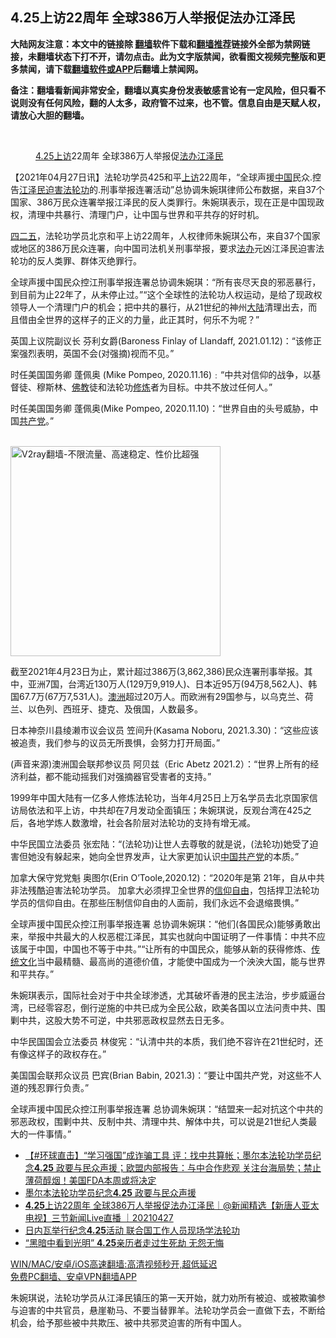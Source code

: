  <h2>4.25上访22周年 全球386万人举报促法办江泽民</h2> <p class="notice"><b>大陆网友注意：本文中的链接除 <a href="https://github.com/bannedbook/fanqiang" >翻墙</a>软件下载和<a href="https://github.com/killgcd/justmysocks/blob/master/README.md">翻墙推荐</a>链接外全部为禁网链接，未翻墙状态下打不开，请勿点击。此为文字版禁闻，欲看图文视频完整版和更多禁闻，请下载<a href="https://github.com/bannedbook/fanqiang">翻墙软件或APP</a>后翻墙上禁闻网。</p><p>备注：翻墙看新闻非常安全，翻墙以真实身份发表敏感言论有一定风险，但只看不说则没有任何风险，翻的人太多，政府管不过来，也不管。信息自由是天赋人权，请放心大胆的翻墙。</b></p>  <div class="entry"> <br /> <figure><a href="https://i2.wp.com/upload-images-bucket-v64rleca837do.s3.eu-west-1.amazonaws.com/wp-content/uploads/2021/04/27195205/2021-04-26-6086c09ad0a24-800x450-1.jpeg?fit=800%2C450&#038;ssl=1" data-caption="4.25上访22周年 全球386万人举报促法办江泽民"></a><figcaption class="wp-caption-text"><a href="https://www.bannedbook.org/bnews/tag/4-25/" class="st_tag internal_tag" rel="tag" title="标签 4.25 下的日志">4.25</a><a href="https://www.bannedbook.org/bnews/tag/%e4%b8%8a%e8%ae%bf/" class="st_tag internal_tag" rel="tag" title="标签 上访 下的日志">上访</a>22周年 全球386万人举报促<a href="https://www.bannedbook.org/bnews/tag/%e6%b3%95%e5%8a%9e%e6%b1%9f%e6%b3%bd%e6%b0%91/" class="st_tag internal_tag" rel="tag" title="标签 法办江泽民 下的日志">法办江泽民</a></figcaption></figure> <p>【2021年04月27日讯】法轮功学员425和平<span class='wp_keywordlink_affiliate'><a href="https://www.bannedbook.org/bnews/weiquan/" title="上访" target="_blank">上访</a></span>22周年，“全球声援<span class='wp_keywordlink_affiliate'><a href="https://www.bannedbook.org/" title="中国" target="_blank">中国</a></span>民众.控告<a href="https://www.bannedbook.org/bnews/tag/%e6%b1%9f%e6%b3%bd%e6%b0%91/" class="st_tag internal_tag" rel="tag" title="标签 江泽民 下的日志">江泽民</a><span class='wp_keywordlink'><a href="https://www.bannedbook.org/forum11/topic278.html" title="评江泽民与中共相互利用迫害法轮功" target="_blank">迫害法轮功</a></span>的.刑事举报连署活动”总协调朱婉琪律师公布数据，来自37个国家、386万民众连署举报江泽民的反人类罪行。朱婉琪表示，现在正是中国现政权，清理中共暴行、清理门户，让中国与世界和平共存的好时机。</p> <p><span class='wp_keywordlink'><a href="https://www.bannedbook.org/forum3/topic15.html" title="1999.4.25中南海事件真相" target="_blank">四二五</a></span>，法轮功学员北京和平上访22周年，人权律师朱婉琪公布，来自37个国家或地区的386万民众连署，向中国司法机关刑事举报，要求<a href="https://www.bannedbook.org/bnews/tag/%E6%B3%95%E5%8A%9E/" class="st_tag internal_tag" rel="tag" title="标签 法办 下的日志">法办</a>元凶江泽民迫害法轮功的反人类罪、群体灭绝罪行。</p> <p>全球声援中国民众控江刑事举报连署总协调朱婉琪：“所有丧尽天良的邪恶暴行，到目前为止22年了，从未停止过。”“这个全球性的法轮功人权运动，是给了现政权领导人一个清理门户的机会；把中共的暴行，从21世纪的神州<span class='wp_keywordlink_affiliate'><a href="https://www.bannedbook.org/" title="大陆" target="_blank">大陆</a></span>清理出去，而且借由全世界的这样子的正义的力量，此正其时，何乐不为呢？”</p> <p>英国上议院副议长 芬利女爵(Baroness Finlay of Llandaff, 2021.01.12)：“该修正案强烈表明，英国不会(对强摘)视而不见。”</p> <p>时任美国国务卿 蓬佩奥 (Mike Pompeo, 2020.11.16)﹕“中共对信仰的战争，以基督徒、穆斯林、<span class='wp_keywordlink'><a href="https://www.qi-gong.me/buddhism/" title="佛教" target="_blank">佛教</a></span>徒和法轮功<span class='wp_keywordlink'><a href="https://www.qi-gong.me/" title="气功修炼网" target="_blank">修炼</a></span>者为目标。中共不放过任何人。”</p>  <p>时任美国国务卿 蓬佩奥(Mike Pompeo, 2020.11.10)：“世界自由的头号威胁，中国<a href="https://www.bannedbook.org/bnews/tag/%e5%85%b1%e4%ba%a7%e5%85%9a/" class="st_tag internal_tag" rel="tag" title="标签 共产党 下的日志">共产党</a>。”</p> <p></p> <p><br/><a href="https://github.com/bannedbook/fanqiang/wiki/V2ray%E6%9C%BA%E5%9C%BA"><img src="https://raw.githubusercontent.com/bannedbook/fanqiang/master/v2ss/images/v2free.jpg" width="336" alt="V2ray翻墙-不限流量、高速稳定、性价比超强"></a><br/></p> <p>截至2021年4月23日为止，累计超过386万(3,862,386)民众连署刑事举报。其中，亚洲7国，台湾近130万人(129万9,919人)、日本近95万(94万8,562人)、韩国67.7万(67万7,531人)。<a href="https://www.bannedbook.org/bnews/tag/%e6%be%b3%e6%b4%b2/" class="st_tag internal_tag" rel="tag" title="标签 澳洲 下的日志">澳洲</a>超过20万人。而欧洲有29国参与，以乌克兰、荷兰、以色列、西班牙、捷克、及俄国，人数最多。</p> <p>日本神奈川县绫濑市议会议员 笠间升(Kasama Noboru, 2021.3.30)：“这些应该被追责，我们参与的议员无所畏惧，会努力打开局面。”</p>  <p>(声音来源)澳洲国会联邦参议员 阿贝兹（Eric Abetz 2021.2）：“世界上所有的经济利益，都不能动摇我们对强摘器官受害者的支持。”</p> <p></p> <p>1999年中国大陆有一亿多人修炼法轮功，当年4月25日上万名学员去北京国家信访局依法和平上访，中共却在7月发动全面镇压；朱婉琪说，反观台湾在425之后，各地学炼人数激增，社会各阶层对法轮功的支持有增无减。</p> <p>中华民国立法委员 张宏陆：“(法轮功)让世人去尊敬的就是说，(法轮功)她受了迫害但她没有躲起来，她向全世界发声，让大家更加认识<a href="https://www.bannedbook.org/bnews/tag/%e4%b8%ad%e5%9b%bd%e5%85%b1%e4%ba%a7%e5%85%9a/" class="st_tag internal_tag" rel="tag" title="标签 中国共产党 下的日志">中国共产党</a>的本质。”</p> <p>加拿大保守党党魁 奥图尔(Erin O’Toole,2020.12)：“2020年是第 21年，自从中共非法残酷迫害法轮功学员。 加拿大必须捍卫全世界的<span class='wp_keywordlink'><a href="https://www.bannedbook.org/forum11/topic307.html" title="禁片：在中国宗教信仰自由吗？" target="_blank">信仰自由</a></span>，包括捍卫法轮功学员的信仰自由。在那些压制信仰自由的人面前，我们永远不会退缩畏惧。”</p>  <p>全球声援中国民众控江刑事举报连署 总协调朱婉琪：“他们(各国民众)能够勇敢出来，举报中共最大的人权恶棍江泽民，其实也就向中国证明了一件事情：中共不应该属于中国，中国也不等于中共。”“让所有的中国民众，能够从新的获得修炼、<span class='wp_keywordlink_affiliate'><a href="https://www.bannedbook.org/bnews/tculture/" title="传统文化" target="_blank">传统文化</a></span>当中最精髓、最高尚的道德价值，才能使中国成为一个泱泱大国，能与世界和平共存。”</p> <p></p> <p>朱婉琪表示，国际社会对于中共全球渗透，尤其破坏香港的民主法治，步步威逼台湾，已经零容忍，倒行逆施的中共已成为全民公敌，欧美各国以立法问责中共、围剿中共，这股大势不可逆，中共邪恶政权显然去日无多。</p> <p>中华民国国会立法委员 林俊宪：“认清中共的本质，我们绝不容许在21世纪时，还有像这样子的政权存在。”</p> <p>美国国会联邦众议员 巴宾(Brian Babin, 2021.3)：“要让中国共产党，对这些不人道的残忍罪行负责。”</p>  <p>全球声援中国民众控江刑事举报连署 总协调朱婉琪：“结盟来一起对抗这个中共的邪恶政权，围剿中共、反制中共、清理中共、解体中共，可以说是21世纪人类最大的一件事情。”</p> <ul class='op-related-articles' title='相关阅读'> <li><a href='https://www.bannedbook.org/bnews/bannedvideo/20210427/1534856.html' target='_blank'>【#环球直击】“学习强国”成诈骗工具 评：找中共算帐；墨尔本法轮功学员纪念<b>4.25</b> 政要与民众声援；欧盟内部报告：与中合作悲观 关注台海局势；禁止薄荷醇烟！美国FDA本周或将决定</a></li> <li><a href='https://www.bannedbook.org/bnews/bannedvideo/20210427/1534808.html' target='_blank'>墨尔本法轮功学员纪念<b>4.25</b>  政要与民众声援</a></li> <li><a href='https://www.bannedbook.org/bnews/bannedvideo/20210427/1534747.html' target='_blank'><b>4.25</b>上访22周年 全球386万人举报促法办江泽民｜@新闻精选【新唐人亚太电视】三节新闻Live直播 ｜20210427</a></li> <li><a href='https://www.bannedbook.org/bnews/comments/20210427/1534487.html' target='_blank'>日内瓦举行纪念<b>4.25</b>活动 联合国工作人员现场学法轮功</a></li> <li><a href='https://www.bannedbook.org/bnews/cnnews/20210426/1534033.html' target='_blank'>“黑暗中看到光明” <b>4.25</b>亲历者走过生死劫 无怨无悔</a></li> </ul> <p class="texttj"> <a href="https://github.com/bannedbook/fanqiang/wiki/V2ray%E6%9C%BA%E5%9C%BA" target="_blank">WIN/MAC/安卓/iOS高速翻墙:高清视频秒开,超低延迟</a><br/> <a href="https://github.com/bannedbook/fanqiang/wiki/%E7%A6%81%E9%97%BB%E7%BD%91%E5%AE%89%E5%8D%93%E7%BF%BB%E5%A2%99%E6%96%B0%E9%97%BBAPP" target="_blank">免费PC翻墙、安卓VPN翻墙APP</a></p><p>朱婉琪说，法轮功学员从江泽民镇压的第一天开始，就力劝所有被迫、或被欺骗参与迫害的中共官员，悬崖勒马、不要当替罪羊。法轮功学员会一直做下去，不断给机会，给予那些被中共欺压、被中共邪灵迫害的所有中国人。</p><a name='sharetosocial'></a>  <!--END POST-->  </div><!--END COL-->  <div id="footmenu" class="navbar clearfloat"></div> <div id="footer"></div>  <!-- Schema & Structured Data For WP v1.9.64 - -->      